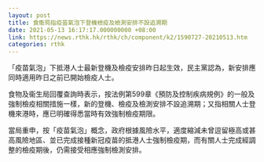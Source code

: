```yaml
---
layout: post
title: 食衞局指疫苗氣泡下登機檢疫及檢測安排不設追溯期
date: 2021-05-13 16:17:17.000000000 +08:00
link: https://news.rthk.hk/rthk/ch/component/k2/1590727-20210513.htm
categories: rthk
---
```


「疫苗氣泡」下抵港人士最新登機及檢疫安排昨日起生效，民主黨認為，新安排應同時適用昨日之前已開始檢疫人士。

食物及衞生局回覆查詢時表示，按法例第599章《預防及控制疾病規例》的一般及強制檢疫相關措施一樣，新的登機、檢疫及檢測安排不設追溯期；又指相關人士登機來港時，應已明確得悉當時有效強制檢疫期限。

當局重申，按「疫苗氣泡」概念，政府根據風險水平，適度縮減未曾逗留極高或甚高風險地區、並已完成接種新冠疫苗的抵港人士強制檢疫期，而有關人士完成經調整的檢疫期後，仍需接受相應強制檢測安排。

